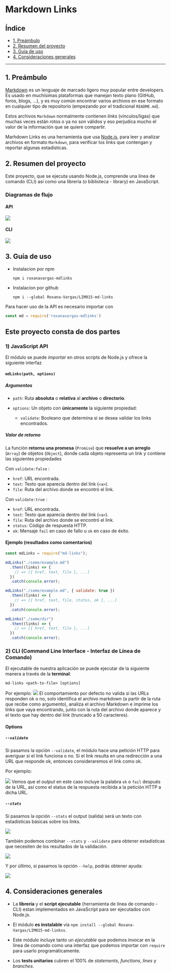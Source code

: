 
# Markdown Links

## Índice

- [1. Preámbulo](#1-preámbulo)
- [2. Resumen del proyecto](#2-resumen-del-proyecto)
- [3. Guía de uso](#3-guía-de-uso)
- [4. Consideraciones generales](#4-consideraciones-generales)

---

## 1. Preámbulo

[Markdown](https://es.wikipedia.org/wiki/Markdown) es un lenguaje de marcado ligero muy popular entre developers. Es usado en muchísimas plataformas que 
manejan texto plano (GitHub, foros, blogs, ...), y es muy común encontrar varios archivos en ese formato en cualquier tipo de repositorio (empezando por 
el tradicional `README.md`).

Estos archivos `Markdown` normalmente contienen _links_ (vínculos/ligas) que muchas veces están rotos o ya no son válidos y eso perjudica mucho el valor 
de la información que se quiere compartir.

Marhdown Links es una herramienta que usa [Node.js](https://nodejs.org/), para leer  y analizar archivos en formato `Markdown`, para verificar los links 
que contengan y reportar algunas estadísticas.


## 2. Resumen del proyecto

Este proyecto, que se ejecuta usando Node.js, comprende una línea de comando (CLI) así como una librería (o biblioteca - library) en JavaScript.
### Diagramas de flujo
#### API
![ ](https://github.com/Roxana-Vargas/LIM015-md-links/blob/main/diagramas/MD-links-API.png)
#### CLI
![ ](https://github.com/Roxana-Vargas/LIM015-md-links/blob/main/diagramas/MD-links-CLI.png)

## 3. Guía de uso

- Instalacion por npm

    `npm i roxanavargas-mdlinks`

- Instalacion por github

    `npm i --global Roxana-Vargas/LIM015-md-links `

Para hacer uso de la API es necesario importar con 
```javascript
const md = require('roxanavargas-mdlinks')
```
## Este proyecto consta de dos partes

### 1) JavaScript API

El módulo se puede *importar* en otros scripts de Node.js y ofrece la siguiente interfaz

#### `mdLinks(path, options)`

##### Argumentos

- `path`: Ruta **absoluta** o **relativa** al **archivo** o **directorio**. 

- `options`: Un objeto con **únicamente** la siguiente propiedad:

  - `validate`: Booleano que determina si se desea validar los links encontrados.

##### Valor de retorno

La función  **retorna una promesa** (`Promise`) que **resuelve a un arreglo** (`Array`) de objetos (`Object`), donde cada objeto representa un link y 
contiene las siguientes propiedades

Con `validate:false` :

- `href`: URL encontrada.
- `text`: Texto que aparecía dentro del link (`<a>`).
- `file`: Ruta del archivo donde se encontró el link.

Con `validate:true` :

- `href`: URL encontrada.
- `text`: Texto que aparecía dentro del link (`<a>`).
- `file`: Ruta del archivo donde se encontró el link.
- `status`: Código de respuesta HTTP.
- `ok`: Mensaje `fail` en caso de fallo u `ok` en caso de éxito.

#### Ejemplo (resultados como comentarios)

```js
const mdLinks = require("md-links");

mdLinks("./some/example.md")
  .then((links) => {
    // => [{ href, text, file }, ...]
  })
  .catch(console.error);

mdLinks("./some/example.md", { validate: true })
  .then((links) => {
    // => [{ href, text, file, status, ok }, ...]
  })
  .catch(console.error);

mdLinks("./some/dir")
  .then((links) => {
    // => [{ href, text, file }, ...]
  })
  .catch(console.error);
```

### 2) CLI (Command Line Interface - Interfaz de Línea de Comando)

El ejecutable de nuestra aplicación se puede ejecutar de la siguiente manera a través de la **terminal**:

`md-links <path-to-file> [options]`

Por ejemplo:
![ ](https://github.com/Roxana-Vargas/LIM015-md-links/blob/main/diagramas/ejemplo1.PNG)
El comportamiento por defecto no valida si las URLs responden ok o no, solo identifica el archivo markdown (a partir de la ruta que recibe como argumento),
 analiza el archivo Markdown e imprime los links que vaya encontrando, junto con la ruta del archivo donde aparece y el texto que hay dentro del link 
 (truncado a 50 caracteres).

#### Options

##### `--validate`

Si pasamos la opción `--validate`, el módulo hace una petición HTTP para averiguar si el link funciona o no. Si el link resulta en una redirección a una URL 
que responde ok, entonces consideraremos el link como ok.

Por ejemplo:

![ ](https://github.com/Roxana-Vargas/LIM015-md-links/blob/main/diagramas/ejemplo2.PNG)
Vemos que el _output_ en este caso incluye la palabra `ok` o `fail` después de la URL, así como el status de la respuesta recibida a la petición HTTP a dicha 
URL.

##### `--stats`

Si pasamos la opción `--stats` el output (salida) será un texto con estadísticas básicas sobre los links.

![ ](https://github.com/Roxana-Vargas/LIM015-md-links/blob/main/diagramas/ejemplo3.PNG)

También podemos combinar `--stats` y `--validate` para obtener estadísticas que necesiten de los resultados de la validación.

![ ](https://github.com/Roxana-Vargas/LIM015-md-links/blob/main/diagramas/ejemplo4.PNG)

Y por último, si pasamos la opción `--help`, podrás obtener ayuda:

![ ](https://github.com/Roxana-Vargas/LIM015-md-links/blob/main/diagramas/ejemplo5.PNG)

## 4. Consideraciones generales

- La **librería** y el **script ejecutable** (herramienta de línea de comando - CLI) estan implementados en JavaScript para ser ejecutados con Node.js.

- El módulo **es instalable** via `npm install --global Roxana-Vargas/LIM015-md-linkss`.
- Este módulo incluye tanto un _ejecutable_ que podemos invocar en la línea de comando como una interfaz que podemos importar con `require` para usarlo programáticamente.

- Los **tests unitarios**  cubren el 100% de _statements_, _functions_, _lines_ y _branches_. 
